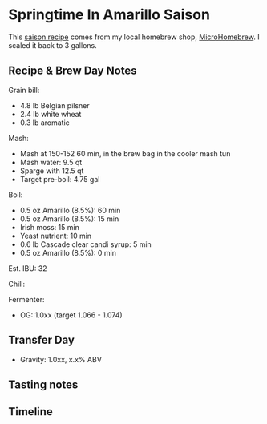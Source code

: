 # Springtime In Amarillo Saison
This [saison recipe](Recipe.png) comes from my local homebrew shop, [MicroHomebrew](https://www.microhomebrew.com/). I scaled it back to 3 gallons.

## Recipe & Brew Day Notes
Grain bill:
- 4.8 lb Belgian pilsner
- 2.4 lb white wheat
- 0.3 lb aromatic

Mash:
- Mash at 150-152 60 min, in the brew bag in the cooler mash tun
- Mash water: 9.5 qt
- Sparge with 12.5 qt
- Target pre-boil: 4.75 gal

Boil:
- 0.5 oz Amarillo (8.5%): 60 min
- 0.5 oz Amarillo (8.5%): 15 min
- Irish moss: 15 min
- Yeast nutrient: 10 min
- 0.6 lb Cascade clear candi syrup: 5 min
- 0.5 oz Amarillo (8.5%): 0 min

Est. IBU: 32

Chill:


Fermenter:
- OG: 1.0xx (target 1.066 - 1.074)

## Transfer Day
- Gravity: 1.0xx, x.x% ABV

## Tasting notes

## Timeline
